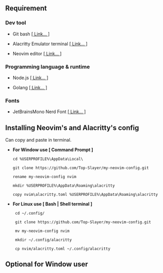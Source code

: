 ## **Requirement**

### **Dev tool**

- Git bash <a href="https://git-scm.com/downloads" target="_blank">[ Link... ]</a>

- Alacritty Emulator terminal <a href="https://alacritty.org/" target="_blank">[ Link... ]</a>

- Neovim editor <a href="https://github.com/neovim/neovim/blob/master/INSTALL.md" target="_blank">[ Link... ]</a>

### **Programming language & runtime**

- Node.js <a href="https://nodejs.org/en/download" target="_blank">[ Link... ]</a>

- Golang <a href="https://go.dev/dl/" target="_blank">[ Link... ]</a>

### **Fonts**

- JetBrainsMono Nerd Font <a href="https://www.nerdfonts.com/font-downloads" target="_blank">[ Link... ]</a>

## **Installing Neovim's and Alacritty's config**

Can copy and paste in terminal.

-  **For Window use [ Command Prompt ]**

       cd %USERPROFILE%\AppData\Local\

       git clone https://github.com/Top-Slayer/my-neovim-config.git

       rename my-neovim-config nvim

       mkdir %USERPROFILE%\AppData\Roaming\alacritty

       copy nvim\alacritty.toml %USERPROFILE%\AppData\Roaming\alacritty

- **For Linux use [ Bash | Shell terminal ]**
  
       cd ~/.config/
       
       git clone https://github.com/Top-Slayer/my-neovim-config.git
       
       mv my-neovim-config nvim

       mkdir ~/.config/alacritty

       cp nvim/alacritty.toml ~/.config/alacritty

## **Optional for Window user**

